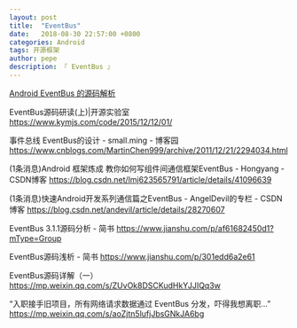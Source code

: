 ```yaml
---
layout: post
title:  "EventBus"
date:   2018-08-30 22:57:00 +0800
categories: Android
tags: 开源框架
author: pepe
description: 『 EventBus 』
---
```


[Android EventBus 的源码解析](https://mp.weixin.qq.com/s/pZAbNe1pE1_JUUv4j9KAow)

EventBus源码研读(上)|开源实验室
https://www.kymjs.com/code/2015/12/12/01/

事件总线 EventBus的设计 - small.ming - 博客园
https://www.cnblogs.com/MartinChen999/archive/2011/12/21/2294034.html

(1条消息)Android 框架炼成 教你如何写组件间通信框架EventBus - Hongyang - CSDN博客
https://blog.csdn.net/lmj623565791/article/details/41096639

(1条消息)快速Android开发系列通信篇之EventBus - AngelDevil的专栏 - CSDN博客
https://blog.csdn.net/andevil/article/details/28270607

EventBus 3.1.1源码分析 - 简书
https://www.jianshu.com/p/af61682450d1?mType=Group

EventBus源码浅析 - 简书
https://www.jianshu.com/p/301edd6a2e61

EventBus源码详解（一）
https://mp.weixin.qq.com/s/ZUvOk8DSCKudHkYJJIQq3w

“入职接手旧项目，所有网络请求数据通过 EventBus 分发，吓得我想离职...”
https://mp.weixin.qq.com/s/aoZjtn5lufjJbsGNkJA6bg